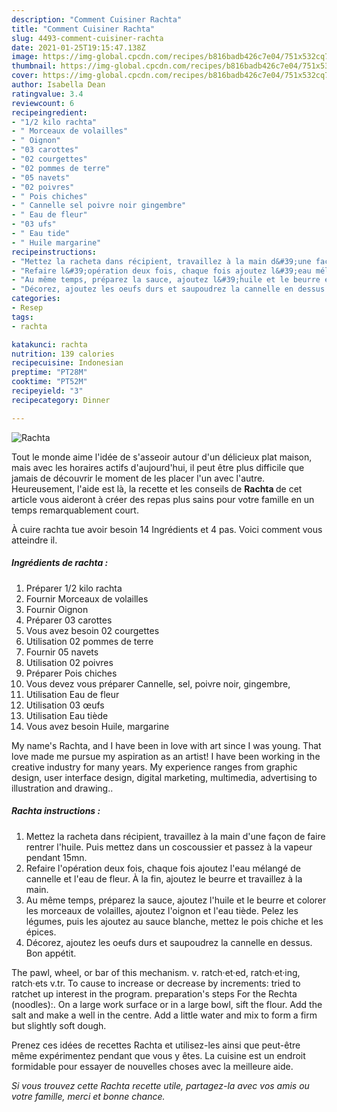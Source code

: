 ```yaml
---
description: "Comment Cuisiner Rachta"
title: "Comment Cuisiner Rachta"
slug: 4493-comment-cuisiner-rachta
date: 2021-01-25T19:15:47.138Z
image: https://img-global.cpcdn.com/recipes/b816badb426c7e04/751x532cq70/rachta-photo-principale-de-la-recette.jpg
thumbnail: https://img-global.cpcdn.com/recipes/b816badb426c7e04/751x532cq70/rachta-photo-principale-de-la-recette.jpg
cover: https://img-global.cpcdn.com/recipes/b816badb426c7e04/751x532cq70/rachta-photo-principale-de-la-recette.jpg
author: Isabella Dean
ratingvalue: 3.4
reviewcount: 6
recipeingredient:
- "1/2 kilo rachta"
- " Morceaux de volailles"
- " Oignon"
- "03 carottes"
- "02 courgettes"
- "02 pommes de terre"
- "05 navets"
- "02 poivres"
- " Pois chiches"
- " Cannelle sel poivre noir gingembre"
- " Eau de fleur"
- "03 ufs"
- " Eau tide"
- " Huile margarine"
recipeinstructions:
- "Mettez la racheta dans récipient, travaillez à la main d&#39;une façon de faire rentrer l&#39;huile. Puis mettez dans un coscoussier et passez à la vapeur pendant 15mn."
- "Refaire l&#39;opération deux fois, chaque fois ajoutez l&#39;eau mélangé de cannelle et l&#39;eau de fleur. À la fin, ajoutez le beurre et travaillez à la main."
- "Au même temps, préparez la sauce, ajoutez l&#39;huile et le beurre et colorer les morceaux de volailles, ajoutez l&#39;oignon et l&#39;eau tiède. Pelez les légumes, puis les ajoutez au sauce blanche, mettez le pois chiche et les épices."
- "Décorez, ajoutez les oeufs durs et saupoudrez la cannelle en dessus. Bon appétit."
categories:
- Resep
tags:
- rachta

katakunci: rachta 
nutrition: 139 calories
recipecuisine: Indonesian
preptime: "PT28M"
cooktime: "PT52M"
recipeyield: "3"
recipecategory: Dinner

---
```



![Rachta](https://img-global.cpcdn.com/recipes/b816badb426c7e04/751x532cq70/rachta-photo-principale-de-la-recette.jpg)

Tout le monde aime l'idée de s'asseoir autour d'un délicieux plat maison, mais avec les horaires actifs d'aujourd'hui, il peut être plus difficile que jamais de découvrir le moment de les placer l'un avec l'autre. Heureusement, l'aide est là, la recette et les conseils de <strong> Rachta </strong> de cet article vous aideront à créer des repas plus sains pour votre famille en un temps remarquablement court.

<!--inarticleads1-->

À cuire rachta tue avoir besoin 14 Ingrédients et 4 pas. Voici comment vous atteindre il.

##### Ingrédients de rachta :

1. Préparer 1/2 kilo rachta
1. Fournir  Morceaux de volailles
1. Fournir  Oignon
1. Préparer 03 carottes
1. Vous avez besoin 02 courgettes
1. Utilisation 02 pommes de terre
1. Fournir 05 navets
1. Utilisation 02 poivres
1. Préparer  Pois chiches
1. Vous devez vous préparer  Cannelle, sel, poivre noir, gingembre,
1. Utilisation  Eau de fleur
1. Utilisation 03 œufs
1. Utilisation  Eau tiède
1. Vous avez besoin  Huile, margarine


My name&#39;s Rachta, and I have been in love with art since I was young. That love made me pursue my aspiration as an artist! I have been working in the creative industry for many years. My experience ranges from graphic design, user interface design, digital marketing, multimedia, advertising to illustration and drawing.. 

<!--inarticleads2-->

##### Rachta instructions :

1. Mettez la racheta dans récipient, travaillez à la main d&#39;une façon de faire rentrer l&#39;huile. Puis mettez dans un coscoussier et passez à la vapeur pendant 15mn.
1. Refaire l&#39;opération deux fois, chaque fois ajoutez l&#39;eau mélangé de cannelle et l&#39;eau de fleur. À la fin, ajoutez le beurre et travaillez à la main.
1. Au même temps, préparez la sauce, ajoutez l&#39;huile et le beurre et colorer les morceaux de volailles, ajoutez l&#39;oignon et l&#39;eau tiède. Pelez les légumes, puis les ajoutez au sauce blanche, mettez le pois chiche et les épices.
1. Décorez, ajoutez les oeufs durs et saupoudrez la cannelle en dessus. Bon appétit.


The pawl, wheel, or bar of this mechanism. v. ratch·et·ed, ratch·et·ing, ratch·ets v.tr. To cause to increase or decrease by increments: tried to ratchet up interest in the program. preparation&#39;s steps For the Rechta (noodles):. On a large work surface or in a large bowl, sift the flour. Add the salt and make a well in the centre. Add a little water and mix to form a firm but slightly soft dough. 

<!--inarticleads1-->

<p>
Prenez ces idées de recettes Rachta et utilisez-les ainsi que peut-être même expérimentez pendant que vous y êtes. La cuisine est un endroit formidable pour essayer de nouvelles choses avec la meilleure aide.
</p>

<p>
<i>Si vous trouvez cette Rachta recette utile, partagez-la avec vos amis ou votre famille, merci et bonne chance.</i>
</p>
